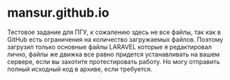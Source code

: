 # mansur.github.io
Тестовое задание для ПГУ, к сожалению здесь не все файлы, так как в GitHub есть ограничения на количество загружаемых файлов.
Поэтому загрузил только основные файлы LARAVEL которые я редактировал лично, файлы же движка все равно придется устанавливать на вашем сервере, если вы захотите протестировать работу. Но могу отправить полный исходный код в архиве, если требуется.
